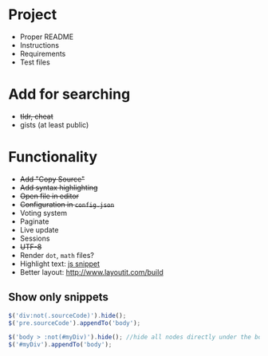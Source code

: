 # Project

* Proper README
* Instructions
* Requirements
* Test files


# Add for searching
* ~~tldr, cheat~~
* gists (at least public)

# Functionality
* ~~Add "Copy Source"~~
* ~~Add syntax highlighting~~
* ~~Open file in editor~~
* ~~Configuration in `config.json`~~
* Voting system
* Paginate
* Live update
* Sessions
* ~~UTF-8~~
* Render `dot`, `math` files?
* Highlight text: [js snippet](http://stackoverflow.com/questions/8644428/how-to-highlight-text-using-javascript)
* Better layout: http://www.layoutit.com/build

## Show only snippets

```javascript
$('div:not(.sourceCode)').hide();
$('pre.sourceCode').appendTo('body');
```

```javascript
$('body > :not(#myDiv)').hide(); //hide all nodes directly under the body
$('#myDiv').appendTo('body');
```
